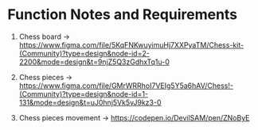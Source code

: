 # Function Notes and Requirements

1. Chess board -> https://www.figma.com/file/5KqFNKwuyimuHj7XXPyaTM/Chess-kit-(Community)?type=design&node-id=2-2200&mode=design&t=9njZ5Q3zGdhxTq1u-0

2. Chess pieces -> https://www.figma.com/file/GMrWRRhoI7VEIg5Y5a6hAV/Chess!-(Community)?type=design&node-id=1-131&mode=design&t=uJ0hnj5Vk5vJ9kz3-0

3. Chess pieces movement -> https://codepen.io/DevilSAM/pen/ZNoByE